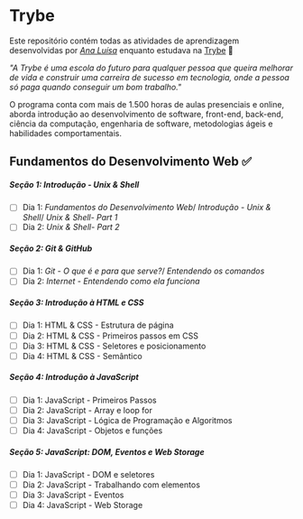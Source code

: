 # Trybe

Este repositório contém todas as atividades de aprendizagem desenvolvidas por _[Ana Luísa](https://www.linkedin.com/in/ana-lu%C3%ADsa-c%C3%A9sar-dol%C3%A1cio-rebou%C3%A7as-012a4b159/)_ enquanto estudava na [Trybe](https://www.betrybe.com/) :rocket:

_"A Trybe é uma escola do futuro para qualquer pessoa que queira melhorar de vida e construir uma carreira de sucesso em tecnologia, onde a pessoa só paga quando conseguir um bom trabalho."_

O programa conta com mais de 1.500 horas de aulas presenciais e online, aborda introdução ao desenvolvimento de software, front-end, back-end, ciência da computação, engenharia de software, metodologias ágeis e habilidades comportamentais.

## Fundamentos do Desenvolvimento Web :white_check_mark:

##### Seção 1: Introdução - Unix & Shell

- [ ] Dia 1: _Fundamentos do Desenvolvimento Web_/ _Introdução - Unix & Shell_/ _Unix & Shell- Part 1_
- [ ] Dia 2: _Unix & Shell- Part 2_

##### Seção 2: Git & GitHub

- [ ] Dia 1: _Git - O que é e para que serve?_/ _Entendendo os comandos_
- [ ] Dia 2: _Internet - Entendendo como ela funciona_

##### Seção 3: Introdução à HTML e CSS

- [ ] Dia 1: HTML & CSS - Estrutura de página
- [ ] Dia 2: HTML & CSS - Primeiros passos em CSS
- [ ] Dia 3: HTML & CSS - Seletores e posicionamento
- [ ] Dia 4: HTML & CSS - Semântico

##### Seção 4: Introdução à JavaScript

- [ ] Dia 1: JavaScript - Primeiros Passos
- [ ] Dia 2: JavaScript - Array e loop for
- [ ] Dia 3: JavaScript - Lógica de Programação e Algoritmos
- [ ] Dia 4: JavaScript - Objetos e funções

##### Seção 5: JavaScript: DOM, Eventos e Web Storage

- [ ] Dia 1: JavaScript - DOM e seletores
- [ ] Dia 2: JavaScript - Trabalhando com elementos
- [ ] Dia 3: JavaScript - Eventos
- [ ] Dia 4: JavaScript - Web Storage
